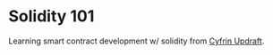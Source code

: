 # Solidity 101

Learning smart contract development w/ solidity from [Cyfrin Updraft](https://updraft.cyfrin.io).
